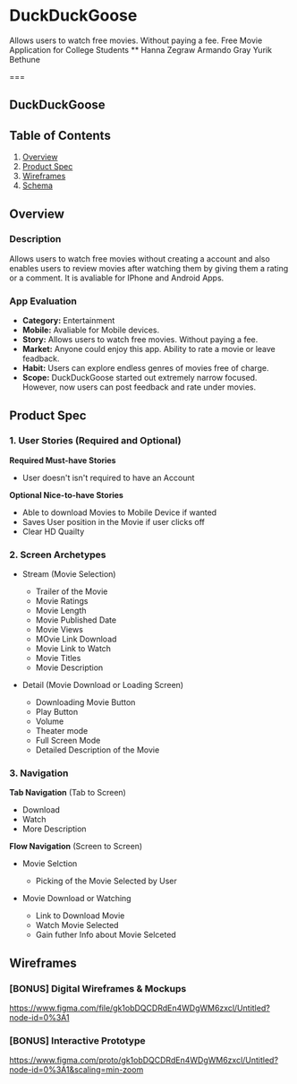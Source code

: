 # DuckDuckGoose
Allows users to watch free movies. Without paying a fee.
Free Movie Application for College Students
** 
Hanna Zegraw
Armando Gray
Yurik Bethune

===

## DuckDuckGoose

## Table of Contents
1. [Overview](#Overview)
1. [Product Spec](#Product-Spec)
1. [Wireframes](#Wireframes)
2. [Schema](#Schema)

## Overview
### Description
Allows users to watch free movies without creating a account and also enables users to review movies after watching them by giving them a rating or a comment. It is avaliable for IPhone and Android Apps.  

### App Evaluation

- **Category:** Entertainment
- **Mobile:** Avaliable for Mobile devices.
- **Story:** Allows users to watch free movies. Without paying a fee.
- **Market:** Anyone could enjoy this app. Ability to rate a movie or leave feadback.
- **Habit:** Users can explore endless genres of movies free of charge. 
- **Scope:** DuckDuckGoose started out extremely narrow focused. However, now users can post feedback and rate under movies.

## Product Spec

### 1. User Stories (Required and Optional)

**Required Must-have Stories**

* User doesn't isn't required to have an Account


**Optional Nice-to-have Stories**

* Able to download Movies to Mobile Device if wanted
* Saves User position in the Movie if user clicks off
* Clear HD Quailty 


### 2. Screen Archetypes

* Stream (Movie Selection)
   * Trailer of the Movie
   * Movie Ratings
   * Movie Length
   * Movie Published Date
   * Movie Views 
   * MOvie Link Download 
   * Movie Link to Watch 
   * Movie Titles
   * Movie Description
   
* Detail (Movie Download or Loading Screen)
   * Downloading Movie Button
   * Play Button
   * Volume 
   * Theater mode 
   * Full Screen Mode 
   * Detailed Description of the Movie

### 3. Navigation

**Tab Navigation** (Tab to Screen)

* Download 
* Watch
* More Description

**Flow Navigation** (Screen to Screen)

* Movie Selction
   * Picking of the Movie Selected by User
   
* Movie Download or Watching
   * Link to Download Movie 
   * Watch Movie Selected 
   * Gain futher Info about Movie Selceted
  

## Wireframes

### [BONUS] Digital Wireframes & Mockups

<https://www.figma.com/file/gk1obDQCDRdEn4WDgWM6zxcl/Untitled?node-id=0%3A1>

### [BONUS] Interactive Prototype
<https://www.figma.com/proto/gk1obDQCDRdEn4WDgWM6zxcl/Untitled?node-id=0%3A1&scaling=min-zoom>
